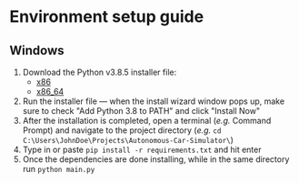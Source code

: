 # Environment setup guide

## Windows

1. Download the Python v3.8.5 installer file:
    - [x86](https://www.python.org/ftp/python/3.8.5/python-3.8.5.exe)
    - [x86_64](https://www.python.org/ftp/python/3.8.5/python-3.8.5-amd64.exe)
2. Run the installer file &mdash; when the install wizard window pops up, make sure to check "Add Python 3.8 to PATH" and click "Install Now"
3. After the installation is completed, open a terminal (_e.g._ Command Prompt) and  navigate to the project directory (_e.g._ `cd C:\Users\JohnDoe\Projects\Autonomous-Car-Simulator\`)
4. Type in or paste `pip install -r requirements.txt` and hit enter
5. Once the dependencies are done installing, while in the same directory run `python main.py`